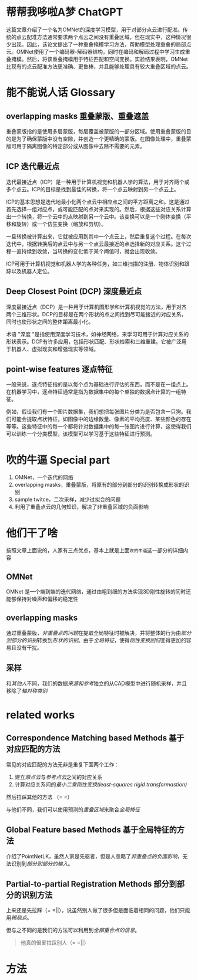 # 帮帮我哆啦A梦 ChatGPT
这篇文章介绍了一个名为OMNet的深度学习模型，用于对部分点云进行配准。传统的点云配准方法通常要求两个点云之间没有重叠区域，但在现实中，这种情况很少出现。因此，该论文提出了一种重叠掩模学习方法，帮助模型处理重叠的局部点云。OMNet使用了一个编码器-解码器结构，同时在编码和解码过程中学习生成重叠掩模。然后，将该重叠掩模用于特征匹配和空间变换。实验结果表明，OMNet比现有的点云配准方法更准确、更鲁棒，并且能够处理具有较大重叠区域的点云。

# 能不能说人话 Glossary

## overlapping masks 重叠蒙版、重叠遮盖
重叠蒙版指的是使用多层蒙版，每层覆盖被蒙版的一部分区域。使用重叠蒙版的目的是为了确保蒙版中没有空隙，并创造一个更精确的蒙版。在图像处理中，重叠蒙版可用于隔离图像的特定部分或从图像中去除不需要的元素。

## ICP 迭代最近点
迭代最接近点（ICP）是一种用于计算机视觉和机器人学的算法，用于对齐两个或多个点云。ICP的目标是找到最佳的转换，将一个点云映射到另一个点云上。

ICP的基本思想是迭代地最小化两个点云中相应点之间的平方距离之和。这是通过首先选择一组对应点，或可能匹配的点对来实现的。然后，根据这些对应关系计算出一个转换，将一个云中的点映射到另一个云中。该变换可以是一个刚体变换（平移和旋转）或一个仿生变换（缩放和剪切）。

一旦转换被计算出来，它就被应用到其中一个点云上，然后重复这个过程。在每次迭代中，根据转换后的点云中与另一个点云最接近的点选择新的对应关系。这个过程一直持续到收敛，当转换的变化低于某个阈值时，就会出现收敛。

ICP可用于计算机视觉和机器人学的各种任务，如三维扫描的注册、物体识别和跟踪以及机器人定位。

## Deep Closest Point (DCP) 深度最近点
深度最接近点（DCP）是一种用于计算机图形学和计算机视觉的方法，用于对齐两个三维形状。DCP的目标是在两个形状的点之间找到尽可能接近的对应关系，同时也使形状之间的整体距离最小化。

术语 "深度 "是指使用深度学习技术，如神经网络，来学习可用于计算对应关系的形状表示。DCP有许多应用，包括形状匹配、形状检索和三维重建。它被广泛用于机器人、虚拟现实和增强现实等领域。

## point-wise features 逐点特征
一般来说，逐点特征指的是以每个点为基础进行评估的东西，而不是在一组点上。在机器学习中，逐点特征通常是指为数据集中的每个单独的数据点计算的一组特征。

例如，假设我们有一个图片数据集，我们想把每张图片分类为是否包含一只狗。我们可能会提取点状特征，如图像中的边缘数量、像素的平均亮度、某些颜色的存在等等。这些特征中的每一个都将针对数据集中的每一张图片进行计算，这使得我们可以训练一个分类模型，该模型可以学习基于这些特征进行预测。


# 吹的牛逼 Special part

 1. OMNet，一个迭代的网络
 2. overlapping masks，重叠蒙版，将原有的部分到部分的识别转换成形状的识别
 3. sample twitce，二次采样，减少过拟合的问题 
 4. 利用了重叠点云的几何知识，解决了非重叠区域的负面影响


# 他们干了啥
按照文章上面说的，人家有三点优点，基本上就是上面`吹的牛逼`这一部分的详细内容

## OMNet
OMNet 是一个端到端的迭代网络，通过由粗到细的方法实现3D刚性旋转的同时还能够保持对噪声和偏移的稳定性

## overlapping masks
通过重叠蒙版，*非重叠点的问题*在提取全局特征时被解决，并将整体的行为由*部分到部分的识别*转换到*形状的识别*。由于*全局特征*，使得*刚性变换回归*变得更加的容易且没有干扰。

## 采样
和*其他人*不同，我们的数据*来源和参考*独立的从CAD模型中进行随机采样，并且移除了*轴对称类别*

# related works

## Correspondence Matching based Methods 基于对应匹配的方法
常见的对应匹配的方法无非是重复下面两个工作：
 1. 建立*原点云*与*参考点云*之间的对应关系
 2. 计算对应关系间的*最小二乘刚性变换(least-squares rigid transformastion)*

然后拉踩其他的方法 （= =）

与他们不同，我们可以使用预测的*重叠区域*来聚合*全局特征*

## Global Feature based Methods 基于全局特征的方法
介绍了PointNetLK，虽然人家是先驱者，但是人忽略了*非重叠点的负面影响*，无法识别到*部分到部分的输入*。

## Partial-to-partial Registration Methods 部分到部分的识别方法
上来还是先拉踩（= =||），说虽然别人做了很多但是面临着相同的问题，他们只能用*稀疏点*。

但与之不同的是我们的方法可以利用到*全部重合点的信息*。

> 他真的很爱拉踩别人（= =||）

# 方法